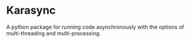 # Karasync
A python package for running code asynchronously with the options of multi-threading and multi-processing.
